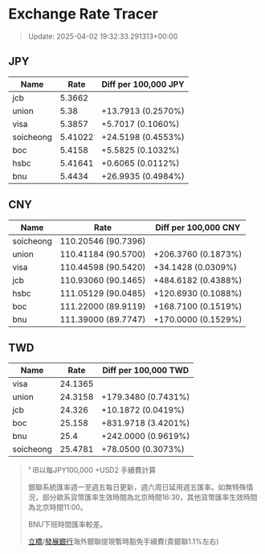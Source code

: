 # Exchange Rate Tracer

> Update: 2025-04-02 19:32:33.291313+00:00

## JPY

| Name      |    Rate | Diff per 100,000 JPY   |
|-----------|---------|------------------------|
| jcb       | 5.3662  |                        |
| union     | 5.38    | +13.7913 (0.2570%)     |
| visa      | 5.3857  | +5.7017 (0.1060%)      |
| soicheong | 5.41022 | +24.5198 (0.4553%)     |
| boc       | 5.4158  | +5.5825 (0.1032%)      |
| hsbc      | 5.41641 | +0.6065 (0.0112%)      |
| bnu       | 5.4434  | +26.9935 (0.4984%)     |

## CNY

| Name      | Rate                | Diff per 100,000 CNY   |
|-----------|---------------------|------------------------|
| soicheong | 110.20546	(90.7396) |                        |
| union     | 110.41184	(90.5700) | +206.3760 (0.1873%)    |
| visa      | 110.44598	(90.5420) | +34.1428 (0.0309%)     |
| jcb       | 110.93060	(90.1465) | +484.6182 (0.4388%)    |
| hsbc      | 111.05129	(90.0485) | +120.6930 (0.1088%)    |
| boc       | 111.22000	(89.9119) | +168.7100 (0.1519%)    |
| bnu       | 111.39000	(89.7747) | +170.0000 (0.1529%)    |

## TWD

| Name      |    Rate | Diff per 100,000 TWD   |
|-----------|---------|------------------------|
| visa      | 24.1365 |                        |
| union     | 24.3158 | +179.3480 (0.7431%)    |
| jcb       | 24.326  | +10.1872 (0.0419%)     |
| boc       | 25.158  | +831.9718 (3.4201%)    |
| bnu       | 25.4    | +242.0000 (0.9619%)    |
| soicheong | 25.4781 | +78.0500 (0.3073%)     |


> ¹ IB以每JPY100,000 +USD2 手續費計算
>
> 銀聯系統匯率週一至週五每日更新，週六周日延用週五匯率。如無特殊情況，部分歐系貨幣匯率生效時間為北京時間16:30，其他貨幣匯率生效時間為北京時間11:00。
>
> BNU下班時間匯率較差。
>
> [立橋](https://www.wlbank.com.mo/uploads/ueditor/file/20181211/1544536513900230.pdf)/[發展銀行](https://www.mdb.com.mo/Service_Charges_20230728.pdf)海外銀聯提現暫時豁免手續費(貴銀聯1.1%左右)

